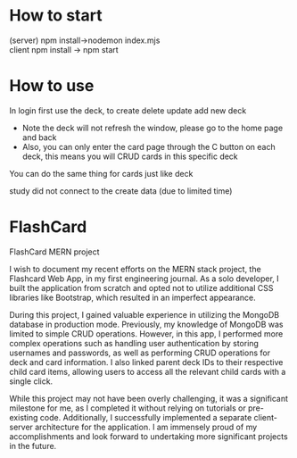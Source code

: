 
# How to start
(server) npm install->nodemon index.mjs<br />
client npm install -> npm start


# How to use
In login first
use the deck, to create delete update add new deck
* Note the deck will not refresh the window, please go to the home page and back
* Also, you can only enter the card page through the C button on each deck, this means you will CRUD cards in this specific deck

You can do the same thing for cards just like deck

study did not connect to the create data (due to limited time)



# FlashCard
FlashCard MERN project
<p>I wish to document my recent efforts on the MERN stack project, the Flashcard Web App, in my first engineering journal. As a solo developer, I built the application from scratch and opted not to utilize additional CSS libraries like Bootstrap, which resulted in an imperfect appearance.
</p>

<p>During this project, I gained valuable experience in utilizing the MongoDB database in production mode. Previously, my knowledge of MongoDB was limited to simple CRUD operations. However, in this app, I performed more complex operations such as handling user authentication by storing usernames and passwords, as well as performing CRUD operations for deck and card information. I also linked parent deck IDs to their respective child card items, allowing users to access all the relevant child cards with a single click.
</p>


<p>While this project may not have been overly challenging, it was a significant milestone for me, as I completed it without relying on tutorials or pre-existing code. Additionally, I successfully implemented a separate client-server architecture for the application. I am immensely proud of my accomplishments and look forward to undertaking more significant projects in the future.</p>

